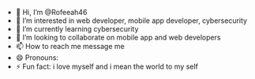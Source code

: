 - 👋 Hi, I’m @Rofeeah46
- 👀 I’m interested in web developer, mobile app developer, cybersecurity 
- 🌱 I’m currently learning cybersecurity 
- 💞️ I’m looking to collaborate on mobile app and web developers 
- 📫 How to reach me message me 
- 😄 Pronouns: 
- ⚡ Fun fact: i love myself and i mean the world to my self

<!---
Rofeeah46/Rofeeah46 is a ✨ special ✨ repository because its `README.md` (this file) appears on your GitHub profile.
You can click the Preview link to take a look at your changes.
--->
